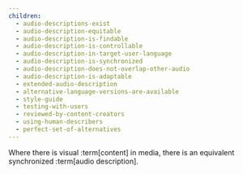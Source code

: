 ```yaml
---
children:
  - audio-descriptions-exist
  - audio-description-equitable
  - audio-description-is-findable
  - audio-description-is-controllable
  - audio-description-in-target-user-language
  - audio-description-is-synchronized
  - audio-description-does-not-overlap-other-audio
  - audio-description-is-adaptable
  - extended-audio-description
  - alternative-language-versions-are-available
  - style-guide
  - testing-with-users
  - reviewed-by-content-creators
  - using-human-describers
  - perfect-set-of-alternatives
---
```


Where there is visual :term[content] in media, there is an equivalent synchronized :term[audio description].